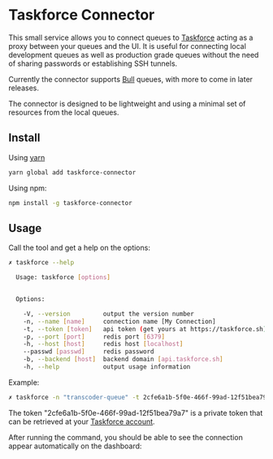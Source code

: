# Taskforce Connector

This small service allows you to connect queues to [Taskforce](https://taskforce.sh) acting as a proxy between your queues and the UI. It is useful for connecting local development queues as well as production grade queues without the need of sharing passwords or establishing SSH tunnels.

Currently the connector supports [Bull](https://github.com/optimalbits/bull) queues, with more to come in later
releases.

The connector is designed to be lightweight and using a minimal set of resources from the local queues.

## Install

Using [yarn](https://yarnpkg.com)

```bash
yarn global add taskforce-connector

```

Using npm:

```bash
npm install -g taskforce-connector
```

## Usage

Call the tool and get a help on the options:

```bash
✗ taskforce --help

  Usage: taskforce [options]


  Options:

    -V, --version         output the version number
    -n, --name [name]     connection name [My Connection]
    -t, --token [token]   api token (get yours at https://taskforce.sh)
    -p, --port [port]     redis port [6379]
    -h, --host [host]     redis host [localhost]
    --passwd [passwd]     redis password
    -b, --backend [host]  backend domain [api.taskforce.sh]
    -h, --help            output usage information
```

Example:

```bash
✗ taskforce -n "transcoder-queue" -t 2cfe6a1b-5f0e-466f-99ad-12f51bea79a7

```

The token "2cfe6a1b-5f0e-466f-99ad-12f51bea79a7" is a private token that can be retrieved at your [Taskforce account](https://taskforce.sh/account).

After running the command, you should be able to see the connection appear automatically on the dashboard:
